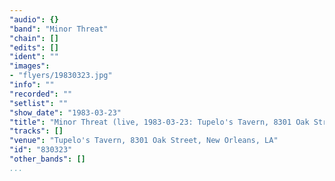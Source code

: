 ```yaml
---
"audio": {}
"band": "Minor Threat"
"chain": []
"edits": []
"ident": ""
"images":
- "flyers/19830323.jpg"
"info": ""
"recorded": ""
"setlist": ""
"show_date": "1983-03-23"
"title": "Minor Threat (live, 1983-03-23: Tupelo's Tavern, 8301 Oak Street, New Orleans, LA)"
"tracks": []
"venue": "Tupelo's Tavern, 8301 Oak Street, New Orleans, LA"
"id": "830323"
"other_bands": []
...
```

